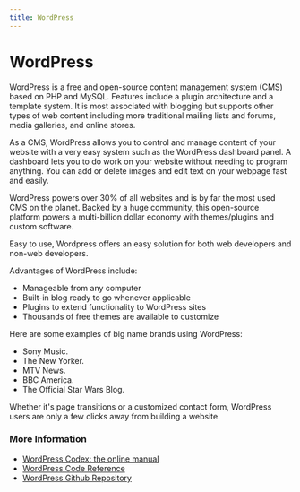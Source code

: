 ```yaml
---
title: WordPress
---
```


# WordPress

WordPress is a free and open-source content management system (CMS) based on PHP and MySQL. Features include a plugin architecture and a template system. It is most associated with blogging but supports other types of web content including more traditional mailing lists and forums, media galleries, and online stores.

As a CMS, WordPress allows you to control and manage content of your website with a very easy system such as the WordPress dashboard panel. A dashboard lets you to do work on your website without needing to program anything. You can add or delete images and edit text on your webpage fast and easily.

WordPress powers over 30% of all websites and is by far the most used CMS on the planet. Backed by a huge community, this open-source platform powers a multi-billion dollar economy with themes/plugins and custom software.

Easy to use, Wordpress offers an easy solution for both web developers and non-web developers.

Advantages of WordPress include:
* Manageable from any computer
* Built-in blog ready to go whenever applicable 
* Plugins to extend functionality to WordPress sites 
* Thousands of free themes are available to customize

Here are some examples of big name brands using WordPress: 
* Sony Music.
* The New Yorker.
* MTV News.
* BBC America.
* The Official Star Wars Blog.

Whether it's page transitions or a customized contact form, WordPress users are only a few clicks away from building a website.

### More Information

- [WordPress Codex: the online manual](https://codex.wordpress.org/)
- [WordPress Code Reference](https://developer.wordpress.org/reference/)
- [WordPress Github Repository](https://github.com/WordPress/WordPress)



